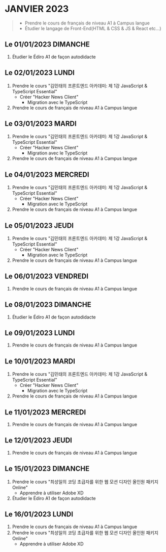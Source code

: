 # JANVIER 2023
> - Prendre le cours de français de niveau A1 à Campus langue 
> - Étudier le langage de Front-End(HTML & CSS & JS & React etc...)

## Le 01/01/2023 DIMANCHE
1. Étudier le Édiro A1 de façon autodidacte 

## Le 02/01/2023 LUNDI
1. Prendre le cours "김민태의 프론트엔드 아카데미: 제 1강 JavaScript & TypeScript Essential"
    - Créer "Hacker News Client"
        - Migration avec le TypeScript
2. Prendre le cours de français de niveau A1 à Campus langue 

## Le 03/01/2023 MARDI
1. Prendre le cours "김민태의 프론트엔드 아카데미: 제 1강 JavaScript & TypeScript Essential"
    - Créer "Hacker News Client"
        - Migration avec le TypeScript
2. Prendre le cours de français de niveau A1 à Campus langue 

## Le 04/01/2023 MERCREDI
1. Prendre le cours "김민태의 프론트엔드 아카데미: 제 1강 JavaScript & TypeScript Essential"
    - Créer "Hacker News Client"
        - Migration avec le TypeScript
2. Prendre le cours de français de niveau A1 à Campus langue 

## Le 05/01/2023 JEUDI
1. Prendre le cours "김민태의 프론트엔드 아카데미: 제 1강 JavaScript & TypeScript Essential"
    - Créer "Hacker News Client"
        - Migration avec le TypeScript
2. Prendre le cours de français de niveau A1 à Campus langue 
## Le 06/01/2023 VENDREDI
1. Prendre le cours de français de niveau A1 à Campus langue 

## Le 08/01/2023 DIMANCHE
1. Étudier le Édiro A1 de façon autodidacte

## Le 09/01/2023 LUNDI
1. Prendre le cours de français de niveau A1 à Campus langue

## Le 10/01/2023 MARDI
1. Prendre le cours "김민태의 프론트엔드 아카데미: 제 1강 JavaScript & TypeScript Essential"
    - Créer "Hacker News Client"
        - Migration avec le TypeScript
2. Prendre le cours de français de niveau A1 à Campus langue

## Le 11/01/2023 MERCREDI
1. Prendre le cours de français de niveau A1 à Campus langue

## Le 12/01/2023 JEUDI
1. Prendre le cours de français de niveau A1 à Campus langue

## Le 15/01/2023 DIMANCHE
1. Prendre le cours "최성일의 코딩 초급자를 위한 웹 모션 디자인 올인원 패키지 Online"
    - Apprendre à utiliser Adobe XD
2. Étudier le Édiro A1 de façon autodidacte

## Le 16/01/2023 LUNDI
1. Prendre le cours de français de niveau A1 à Campus langue
2. Prendre le cours "최성일의 코딩 초급자를 위한 웹 모션 디자인 올인원 패키지 Online"
    - Apprendre à utiliser Adobe XD